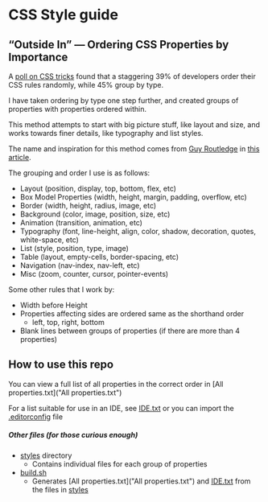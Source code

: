 # CSS Style guide

## “Outside In” — Ordering CSS Properties by Importance

A [poll on CSS tricks][1] found that a staggering 39% of developers order their CSS rules randomly, while 45% group by type.

I have taken ordering by type one step further, and created groups of properties with properties ordered within.

This method attempts to start with big picture stuff, like layout and size, and works towards finer details, like typography and list styles.

The name and inspiration for this method comes from [Guy Routledge][2] in [this article][3]. 

The grouping and order I use is as follows: 
* Layout (position, display, top, bottom, flex, etc)
* Box Model Properties (width, height, margin, padding, overflow, etc)
* Border (width, height, radius, image, etc)
* Background (color, image, position, size, etc)
* Animation (transition, animation, etc)
* Typography (font, line-height, align, color, shadow, decoration, quotes, white-space, etc)
* List (style, position, type, image)
* Table (layout, empty-cells, border-spacing, etc)
* Navigation (nav-index, nav-left, etc)
* Misc (zoom, counter, cursor, pointer-events)

Some other rules that I work by:
* Width before Height
* Properties affecting sides are ordered same as the shorthand order
  * left, top, right, bottom
* Blank lines between groups of properties (if there are more than 4 properties)

## How to use this repo

You can view a full list of all properties in the correct order in [All properties.txt]("All properties.txt")

For a list suitable for use in an IDE, see [IDE.txt](IDE.txt) or you can import the [.editorconfig](.editorconfig) file

##### Other files (for those curious enough)
* [styles](stlyes) directory
  * Contains individual files for each group of properties
* [build.sh](build.sh)
  * Generates [All properties.txt]("All properties.txt") and [IDE.txt](IDE.txt) from the files in [styles](styles)

[1]: https://css-tricks.com/poll-results-how-do-you-order-your-css-properties/
[2]: http://www.guyroutledge.co.uk/
[3]: https://webdesign.tutsplus.com/articles/outside-in-ordering-css-properties-by-importance--cms-21685
